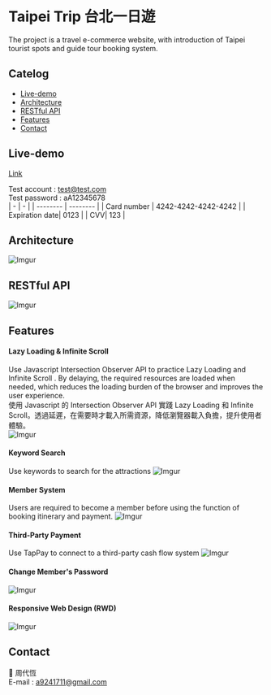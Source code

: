 # Taipei Trip 台北一日遊
The project is a travel e-commerce website, with introduction of Taipei tourist spots and guide tour booking system.
## Catelog
- [Live-demo](#live-demo)
- [Architecture](#architecture)
- [RESTful API](#restful-api)
- [Features](#features)
- [Contact](#contact)


## Live-demo
[Link](http://35.78.19.239:3000/)

Test account : test@test.com  
Test password : aA12345678  
| - | - |
| -------- | -------- |
| Card number | 4242-4242-4242-4242  |
| Expiration date| 0123 |
| CVV| 123 |

## Architecture
![Imgur](https://i.imgur.com/i32Z05K.png)

## RESTful API
![Imgur](https://i.imgur.com/YKc7piv.png)

## Features
#### Lazy Loading & Infinite Scroll
Use Javascript Intersection Observer API to practice Lazy Loading and Infinite Scroll . By delaying, the required resources are loaded when needed, which reduces the loading burden of the browser and improves the user experience.  
使用 Javascript 的 Intersection Observer API 實踐 Lazy Loading 和 Infinite Scroll。透過延遲，在需要時才載入所需資源，降低瀏覽器載入負擔，提升使用者體驗。  
![Imgur](https://i.imgur.com/3kUMFNl.gif)
#### Keyword Search 
Use keywords to search for the attractions
![Imgur](https://i.imgur.com/zXL35FG.png)
#### Member System   
Users are required to become a member before using the function of booking itinerary and payment.
![Imgur](https://i.imgur.com/R2Hc6Rf.png)
#### Third-Party Payment   
Use TapPay to connect to a third-party cash flow system
![Imgur](https://i.imgur.com/aBf04pg.gif)
#### Change Member's Password
![Imgur](https://i.imgur.com/0BLZMMS.png)
#### Responsive Web Design (RWD)
![Imgur](https://i.imgur.com/9mCEQka.gif)


## Contact
👨 周代恆  
E-mail : a9241711@gmail.com

